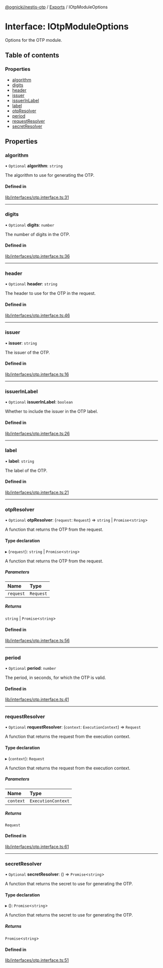 [@ognicki/nestjs-otp](../README.md) / [Exports](../modules.md) / IOtpModuleOptions

# Interface: IOtpModuleOptions

Options for the OTP module.

## Table of contents

### Properties

- [algorithm](IOtpModuleOptions.md#algorithm)
- [digits](IOtpModuleOptions.md#digits)
- [header](IOtpModuleOptions.md#header)
- [issuer](IOtpModuleOptions.md#issuer)
- [issuerInLabel](IOtpModuleOptions.md#issuerinlabel)
- [label](IOtpModuleOptions.md#label)
- [otpResolver](IOtpModuleOptions.md#otpresolver)
- [period](IOtpModuleOptions.md#period)
- [requestResolver](IOtpModuleOptions.md#requestresolver)
- [secretResolver](IOtpModuleOptions.md#secretresolver)

## Properties

### algorithm

• `Optional` **algorithm**: `string`

The algorithm to use for generating the OTP.

#### Defined in

[lib/interfaces/otp.interface.ts:31](https://github.com/mwognicki/nestjs-otp/blob/0fb1298/lib/interfaces/otp.interface.ts#L31)

___

### digits

• `Optional` **digits**: `number`

The number of digits in the OTP.

#### Defined in

[lib/interfaces/otp.interface.ts:36](https://github.com/mwognicki/nestjs-otp/blob/0fb1298/lib/interfaces/otp.interface.ts#L36)

___

### header

• `Optional` **header**: `string`

The header to use for the OTP in the request.

#### Defined in

[lib/interfaces/otp.interface.ts:46](https://github.com/mwognicki/nestjs-otp/blob/0fb1298/lib/interfaces/otp.interface.ts#L46)

___

### issuer

• **issuer**: `string`

The issuer of the OTP.

#### Defined in

[lib/interfaces/otp.interface.ts:16](https://github.com/mwognicki/nestjs-otp/blob/0fb1298/lib/interfaces/otp.interface.ts#L16)

___

### issuerInLabel

• `Optional` **issuerInLabel**: `boolean`

Whether to include the issuer in the OTP label.

#### Defined in

[lib/interfaces/otp.interface.ts:26](https://github.com/mwognicki/nestjs-otp/blob/0fb1298/lib/interfaces/otp.interface.ts#L26)

___

### label

• **label**: `string`

The label of the OTP.

#### Defined in

[lib/interfaces/otp.interface.ts:21](https://github.com/mwognicki/nestjs-otp/blob/0fb1298/lib/interfaces/otp.interface.ts#L21)

___

### otpResolver

• `Optional` **otpResolver**: (`request`: `Request`) => `string` \| `Promise`\<`string`\>

A function that returns the OTP from the request.

#### Type declaration

▸ (`request`): `string` \| `Promise`\<`string`\>

A function that returns the OTP from the request.

##### Parameters

| Name | Type |
| :------ | :------ |
| `request` | `Request` |

##### Returns

`string` \| `Promise`\<`string`\>

#### Defined in

[lib/interfaces/otp.interface.ts:56](https://github.com/mwognicki/nestjs-otp/blob/0fb1298/lib/interfaces/otp.interface.ts#L56)

___

### period

• `Optional` **period**: `number`

The period, in seconds, for which the OTP is valid.

#### Defined in

[lib/interfaces/otp.interface.ts:41](https://github.com/mwognicki/nestjs-otp/blob/0fb1298/lib/interfaces/otp.interface.ts#L41)

___

### requestResolver

• `Optional` **requestResolver**: (`context`: `ExecutionContext`) => `Request`

A function that returns the request from the execution context.

#### Type declaration

▸ (`context`): `Request`

A function that returns the request from the execution context.

##### Parameters

| Name | Type |
| :------ | :------ |
| `context` | `ExecutionContext` |

##### Returns

`Request`

#### Defined in

[lib/interfaces/otp.interface.ts:61](https://github.com/mwognicki/nestjs-otp/blob/0fb1298/lib/interfaces/otp.interface.ts#L61)

___

### secretResolver

• `Optional` **secretResolver**: () => `Promise`\<`string`\>

A function that returns the secret to use for generating the OTP.

#### Type declaration

▸ (): `Promise`\<`string`\>

A function that returns the secret to use for generating the OTP.

##### Returns

`Promise`\<`string`\>

#### Defined in

[lib/interfaces/otp.interface.ts:51](https://github.com/mwognicki/nestjs-otp/blob/0fb1298/lib/interfaces/otp.interface.ts#L51)
